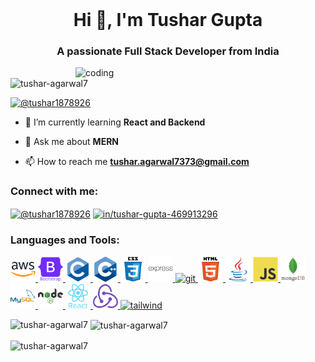 <img src="https://images-wixmp-ed30a86b8c4ca887773594c2.wixmp.com/f/1f2ef04a-4afe-4b63-bda9-b5ea5e2eb63e/dbxzjpi-05d0cdc8-d446-432c-94bf-305905bf260b.gif?token=eyJ0eXAiOiJKV1QiLCJhbGciOiJIUzI1NiJ9.eyJzdWIiOiJ1cm46YXBwOjdlMGQxODg5ODIyNjQzNzNhNWYwZDQxNWVhMGQyNmUwIiwiaXNzIjoidXJuOmFwcDo3ZTBkMTg4OTgyMjY0MzczYTVmMGQ0MTVlYTBkMjZlMCIsIm9iaiI6W1t7InBhdGgiOiJcL2ZcLzFmMmVmMDRhLTRhZmUtNGI2My1iZGE5LWI1ZWE1ZTJlYjYzZVwvZGJ4empwaS0wNWQwY2RjOC1kNDQ2LTQzMmMtOTRiZi0zMDU5MDViZjI2MGIuZ2lmIn1dXSwiYXVkIjpbInVybjpzZXJ2aWNlOmZpbGUuZG93bmxvYWQiXX0.eCg-kzgoDLOZOGD1Ya17tHGOL6M_mK_sGCU8TNWNNd0" alt="">
<h1 align="center">Hi 👋, I'm Tushar Gupta</h1>
<h3 align="center">A passionate Full Stack Developer from India</h3>

<img  align="right" width="400" src="https://cdn.dribbble.com/users/1162077/screenshots/3848914/programmer.gif" alt="coding">


<p align="left"> <img src="https://komarev.com/ghpvc/?username=tushar-agarwal7&label=Profile%20views&color=0e75b6&style=flat" alt="tushar-agarwal7" /> </p>

<p align="left"> <a href="https://twitter.com/@tushar1878926" target="blank"><img src="https://img.shields.io/twitter/follow/@tushar1878926?logo=twitter&style=for-the-badge" alt="@tushar1878926" /></a> </p>

- 🌱 I’m currently learning **React and Backend**

- 💬 Ask me about **MERN**

- 📫 How to reach me **tushar.agarwal7373@gmail.com**

<h3 align="left">Connect with me:</h3>
<p align="left">
<a href="https://twitter.com/@tushar1878926" target="blank"><img align="center" src="https://raw.githubusercontent.com/rahuldkjain/github-profile-readme-generator/master/src/images/icons/Social/twitter.svg" alt="@tushar1878926" height="30" width="40" /></a>
<a href="https://linkedin.com/in/in/tushar-gupta-469913296" target="blank"><img align="center" src="https://raw.githubusercontent.com/rahuldkjain/github-profile-readme-generator/master/src/images/icons/Social/linked-in-alt.svg" alt="in/tushar-gupta-469913296" height="30" width="40" /></a>
</p>

<h3 align="left">Languages and Tools:</h3>
<p align="left"> <a href="https://aws.amazon.com" target="_blank" rel="noreferrer"> <img src="https://raw.githubusercontent.com/devicons/devicon/master/icons/amazonwebservices/amazonwebservices-original-wordmark.svg" alt="aws" width="40" height="40"/> </a> <a href="https://getbootstrap.com" target="_blank" rel="noreferrer"> <img src="https://raw.githubusercontent.com/devicons/devicon/master/icons/bootstrap/bootstrap-plain-wordmark.svg" alt="bootstrap" width="40" height="40"/> </a> <a href="https://www.cprogramming.com/" target="_blank" rel="noreferrer"> <img src="https://raw.githubusercontent.com/devicons/devicon/master/icons/c/c-original.svg" alt="c" width="40" height="40"/> </a> <a href="https://www.w3schools.com/cpp/" target="_blank" rel="noreferrer"> <img src="https://raw.githubusercontent.com/devicons/devicon/master/icons/cplusplus/cplusplus-original.svg" alt="cplusplus" width="40" height="40"/> </a> <a href="https://www.w3schools.com/css/" target="_blank" rel="noreferrer"> <img src="https://raw.githubusercontent.com/devicons/devicon/master/icons/css3/css3-original-wordmark.svg" alt="css3" width="40" height="40"/> </a> <a href="https://expressjs.com" target="_blank" rel="noreferrer"> <img src="https://raw.githubusercontent.com/devicons/devicon/master/icons/express/express-original-wordmark.svg" alt="express" width="40" height="40"/> </a> <a href="https://git-scm.com/" target="_blank" rel="noreferrer"> <img src="https://www.vectorlogo.zone/logos/git-scm/git-scm-icon.svg" alt="git" width="40" height="40"/> </a> <a href="https://www.w3.org/html/" target="_blank" rel="noreferrer"> <img src="https://raw.githubusercontent.com/devicons/devicon/master/icons/html5/html5-original-wordmark.svg" alt="html5" width="40" height="40"/> </a> <a href="https://www.java.com" target="_blank" rel="noreferrer"> <img src="https://raw.githubusercontent.com/devicons/devicon/master/icons/java/java-original.svg" alt="java" width="40" height="40"/> </a> <a href="https://developer.mozilla.org/en-US/docs/Web/JavaScript" target="_blank" rel="noreferrer"> <img src="https://raw.githubusercontent.com/devicons/devicon/master/icons/javascript/javascript-original.svg" alt="javascript" width="40" height="40"/> </a> <a href="https://www.mongodb.com/" target="_blank" rel="noreferrer"> <img src="https://raw.githubusercontent.com/devicons/devicon/master/icons/mongodb/mongodb-original-wordmark.svg" alt="mongodb" width="40" height="40"/> </a> <a href="https://www.mysql.com/" target="_blank" rel="noreferrer"> <img src="https://raw.githubusercontent.com/devicons/devicon/master/icons/mysql/mysql-original-wordmark.svg" alt="mysql" width="40" height="40"/> </a> <a href="https://nodejs.org" target="_blank" rel="noreferrer"> <img src="https://raw.githubusercontent.com/devicons/devicon/master/icons/nodejs/nodejs-original-wordmark.svg" alt="nodejs" width="40" height="40"/> </a> <a href="https://reactjs.org/" target="_blank" rel="noreferrer"> <img src="https://raw.githubusercontent.com/devicons/devicon/master/icons/react/react-original-wordmark.svg" alt="react" width="40" height="40"/> </a> <a href="https://redux.js.org" target="_blank" rel="noreferrer"> <img src="https://raw.githubusercontent.com/devicons/devicon/master/icons/redux/redux-original.svg" alt="redux" width="40" height="40"/> </a> <a href="https://tailwindcss.com/" target="_blank" rel="noreferrer"> <img src="https://www.vectorlogo.zone/logos/tailwindcss/tailwindcss-icon.svg" alt="tailwind" width="40" height="40"/> </a> </p>

<p><img align="left" src="https://github-readme-stats.vercel.app/api/top-langs?username=tushar-agarwal7&show_icons=true&locale=en&layout=compact" alt="tushar-agarwal7" /></p>

<p>&nbsp;<img align="center" src="https://github-readme-stats.vercel.app/api?username=tushar-agarwal7&show_icons=true&locale=en" alt="tushar-agarwal7" /></p>

<p><img align="center" src="https://github-readme-streak-stats.herokuapp.com/?user=tushar-agarwal7&" alt="tushar-agarwal7" /></p>
